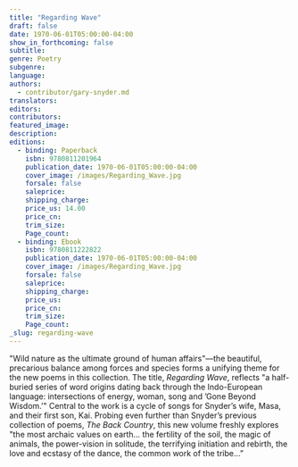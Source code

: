```yaml
---
title: "Regarding Wave"
draft: false
date: 1970-06-01T05:00:00-04:00
show_in_forthcoming: false
subtitle:
genre: Poetry
subgenre:
language:
authors:
  - contributor/gary-snyder.md
translators:
editors:
contributors:
featured_image:
description:
editions:
  - binding: Paperback
    isbn: 9780811201964
    publication_date: 1970-06-01T05:00:00-04:00
    cover_image: /images/Regarding_Wave.jpg
    forsale: false
    saleprice:
    shipping_charge:
    price_us: 14.00
    price_cn:
    trim_size:
    Page_count:
  - binding: Ebook
    isbn: 9780811222822
    publication_date: 1970-06-01T05:00:00-04:00
    cover_image: /images/Regarding_Wave.jpg
    forsale: false
    saleprice:
    shipping_charge:
    price_us:
    price_cn:
    trim_size:
    Page_count:
_slug: regarding-wave
---
```


"Wild nature as the ultimate ground of human affairs"––the beautiful, precarious balance among forces and species forms a unifying theme for the new poems in this collection. The title, _Regarding Wave_, reflects "a half-buried series of word origins dating back through the Indo-European language: intersections of energy, woman, song and ’Gone Beyond Wisdom.’" Central to the work is a cycle of songs for Snyder’s wife, Masa, and their first son, Kai. Probing even further than Snyder’s previous collection of poems, _The Back Country_, this new volume freshly explores "the most archaic values on earth… the fertility of the soil, the magic of animals, the power-vision in solitude, the terrifying initiation and rebirth, the love and ecstasy of the dance, the common work of the tribe…”

